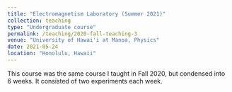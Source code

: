 ```yaml
---
title: "Electromagnetism Laboratory (Summer 2021)"
collection: teaching
type: "Undergraduate course"
permalink: /teaching/2020-fall-teaching-3
venue: "University of Hawai'i at Manoa, Physics"
date: 2021-05-24
location: "Honolulu, Hawaii"
---
```


This course was the same course I taught in Fall 2020, but condensed into 6 weeks. It consisted of two experiments each week.
